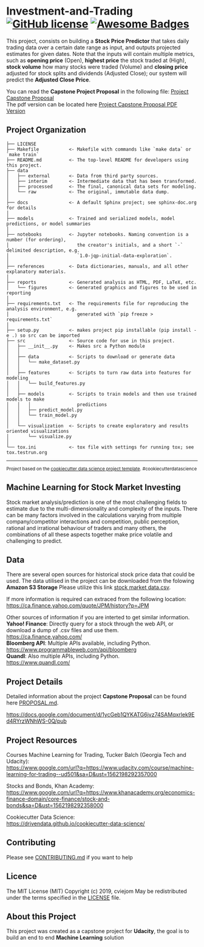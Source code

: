 Investment-and-Trading [![GitHub license](https://img.shields.io/github/license/Naereen/StrapDown.js.svg)](https://github.com/cviejom/Investment-and-Trading/blob/master/LICENSE) [![Awesome Badges](https://img.shields.io/badge/badges-awesome-green.svg)](https://naereen.github.io/badges/)
==============================

This project, consists on building a **Stock Price Predictor** that takes daily trading data over a certain date range as input, and outputs projected estimates for given dates. Note that the inputs will contain multiple metrics, such as **opening price** (Open), **highest price** the stock traded at (High), **stock volume** how many stocks were traded (Volume) and **closing price** adjusted for stock splits and dividends (Adjusted Close); our system will predict the **Adjusted Close Price**.

You can read the **Capstone Project Proposal** in the following file: [Project Capstone Proposal](https://github.com/cviejom/Investment-and-Trading/blob/master/PROPOSAL.md) <br>
The pdf version can be located here [Project Capstone Proposal PDF Version](https://github.com/cviejom/Investment-and-Trading/blob/master/reports/documents/Capstone%20Proposal.pdf)

Project Organization
--------------------

    ├── LICENSE
    ├── Makefile           <- Makefile with commands like `make data` or `make train`
    ├── README.md          <- The top-level README for developers using this project.
    ├── data
    │   ├── external       <- Data from third party sources.
    │   ├── interim        <- Intermediate data that has been transformed.
    │   ├── processed      <- The final, canonical data sets for modeling.
    │   └── raw            <- The original, immutable data dump.
    │
    ├── docs               <- A default Sphinx project; see sphinx-doc.org for details
    │
    ├── models             <- Trained and serialized models, model predictions, or model summaries
    │
    ├── notebooks          <- Jupyter notebooks. Naming convention is a number (for ordering),
    │                         the creator's initials, and a short `-` delimited description, e.g.
    │                         `1.0-jqp-initial-data-exploration`.
    │
    ├── references         <- Data dictionaries, manuals, and all other explanatory materials.
    │
    ├── reports            <- Generated analysis as HTML, PDF, LaTeX, etc.
    │   └── figures        <- Generated graphics and figures to be used in reporting
    │
    ├── requirements.txt   <- The requirements file for reproducing the analysis environment, e.g.
    │                         generated with `pip freeze > requirements.txt`
    │
    ├── setup.py           <- makes project pip installable (pip install -e .) so src can be imported
    ├── src                <- Source code for use in this project.
    │   ├── __init__.py    <- Makes src a Python module
    │   │
    │   ├── data           <- Scripts to download or generate data
    │   │   └── make_dataset.py
    │   │
    │   ├── features       <- Scripts to turn raw data into features for modeling
    │   │   └── build_features.py
    │   │
    │   ├── models         <- Scripts to train models and then use trained models to make
    │   │   │                 predictions
    │   │   ├── predict_model.py
    │   │   └── train_model.py
    │   │
    │   └── visualization  <- Scripts to create exploratory and results oriented visualizations
    │       └── visualize.py
    │
    └── tox.ini            <- tox file with settings for running tox; see tox.testrun.org


--------

<p><small>Project based on the <a target="_blank" href="https://drivendata.github.io/cookiecutter-data-science/">cookiecutter data science project template</a>. #cookiecutterdatascience</small></p>


Machine Learning for Stock Market Investing
-------------------------------------------
Stock market analysis/prediction is one of the most challenging fields to estimate due to the multi-dimensionality and complexity of the inputs. There can be many factors involved in the calculations varying from multiple company/competitor interactions and competition, public perception, rational and irrational behaviour of traders and many others, the combinations of all these aspects together make price volatile and challenging to predict.

Data
----
There are several open sources for historical stock price data that could be used. The data utilised in the project can be downloaded from the folowing **Amazon S3 Storage**
Please utilize this link [stock market data.csv](https://investment-and-trading-udacity.s3-us-west-2.amazonaws.com/JPM+2009-2019.csv). <br>

If more information is required can extraced from the following location:<br>
https://ca.finance.yahoo.com/quote/JPM/history?p=JPM


Other sources of information if you are interted to get similar information.<br/>
**Yahoo! Finance**: Directly query for a stock through the web API, or download a dump of .csv files and use them. <br/>
https://ca.finance.yahoo.com/<br>
**Bloomberg API**: Multiple APIs available, including Python.<br/>
https://www.programmableweb.com/api/bloomberg<br>
**Quandl**: Also multiple APIs, including Python.<br/>
https://www.quandl.com/<br>

Project Details
---------------
Detailed information about the project **Capstone Proposal** can be found here [PROPOSAL.md](https://github.com/cviejom/Investment-and-Trading/blob/master/PROPOSAL.md).

https://docs.google.com/document/d/1ycGeb1QYKATG6jvz74SAMqxrlek9Ed4RYrzWNhWS-0Q/pub

Project Resources
-----------------
Courses
Machine Learning for Trading, Tucker Balch (Georgia Tech and Udacity):<br> https://www.google.com/url?q=https://www.udacity.com/course/machine-learning-for-trading--ud501&sa=D&ust=1562198292357000

Stocks and Bonds, Khan Academy:<br> https://www.google.com/url?q=https://www.khanacademy.org/economics-finance-domain/core-finance/stock-and-bonds&sa=D&ust=1562198292358000

Cookiecutter Data Science:<br> https://drivendata.github.io/cookiecutter-data-science/

Contributing
------------
Please see [CONTRIBUTING.md](https://github.com/cviejom/Investment-and-Trading/blob/master/CONTRIBUTING.md) if you want to help

Licence
-------
The MIT License (MIT)
Copyright (c) 2019, cviejom
May be redistributed under the terms specified in the [LICENSE](https://github.com/cviejom/Investment-and-Trading/blob/master/LICENSE) file.

About this Project
------------------
This project was created as a capstone project for **Udacity**, the goal is to build an end to end **Machine Learning** solution
